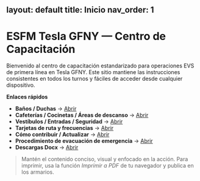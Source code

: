 layout: default
title: Inicio
nav_order: 1
---

# ESFM Tesla GFNY — Centro de Capacitación

Bienvenido al centro de capacitación estandarizado para operaciones EVS de primera línea en Tesla GFNY. Este sitio mantiene las instrucciones consistentes en todos los turnos y fáciles de acceder desde cualquier dispositivo.

**Enlaces rápidos**
- **Baños / Duchas** → [Abrir](../restrooms.html)
- **Cafeterías / Cocinetas / Áreas de descanso** → [Abrir](../cafes.html)
- **Vestíbulos / Entradas / Seguridad** → [Abrir](../lobbies.html)
- **Tarjetas de ruta y frecuencias** → [Abrir](../route-cards.html)
- **Cómo contribuir / Actualizar** → [Abrir](../about.html)
- **Procedimiento de evacuación de emergencia** → [Abrir](../emergency-evacuation)
- **Descargas Docx** → [Abrir](../downloads-docx)

> Mantén el contenido conciso, visual y enfocado en la acción. Para imprimir, usa la función *Imprimir a PDF* de tu navegador y publica en los armarios.
